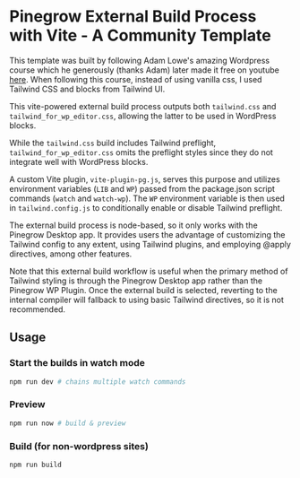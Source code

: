 # Pinegrow External Build Process with Vite - A Community Template

This template was built by following Adam Lowe's amazing Wordpress course which he generously (thanks Adam) later made it free on youtube [here](https://youtube.com/playlist?list=PLbMkvFuaj0FSYt0flBccIJQ3CNWDSb3MZ&si=OrsYxYo6z-vJzB1r). When following this course, instead of using vanilla css, I used Tailwind CSS and blocks from Tailwind UI.

This vite-powered external build process outputs both `tailwind.css` and `tailwind_for_wp_editor.css`, allowing the latter to be used in WordPress blocks.

While the `tailwind.css` build includes Tailwind preflight, `tailwind_for_wp_editor.css` omits the preflight styles since they do not integrate well with WordPress blocks.

A custom Vite plugin, `vite-plugin-pg.js`, serves this purpose and utilizes environment variables (`LIB` and `WP`) passed from the package.json script commands (`watch` and `watch-wp`). The `WP` environment variable is then used in `tailwind.config.js` to conditionally enable or disable Tailwind preflight.

The external build process is node-based, so it only works with the Pinegrow Desktop app. It provides users the advantage of customizing the Tailwind config to any extent, using Tailwind plugins, and employing @apply directives, among other features.

Note that this external build workflow is useful when the primary method of Tailwind styling is through the Pinegrow Desktop app rather than the Pinegrow WP Plugin. Once the external build is selected, reverting to the internal compiler will fallback to using basic Tailwind directives, so it is not recommended.

## Usage

### Start the builds in watch mode

```bash
npm run dev # chains multiple watch commands
```

### Preview

```bash
npm run now # build & preview
```

### Build (for non-wordpress sites)

```bash
npm run build
```
